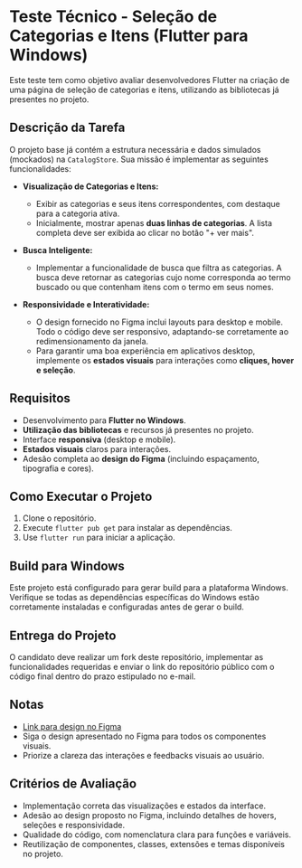
# Teste Técnico - Seleção de Categorias e Itens (Flutter para Windows)

Este teste tem como objetivo avaliar desenvolvedores Flutter na criação de uma página de seleção de categorias e itens, utilizando as bibliotecas já presentes no projeto.

## Descrição da Tarefa

O projeto base já contém a estrutura necessária e dados simulados (mockados) na `CatalogStore`. Sua missão é implementar as seguintes funcionalidades:

- **Visualização de Categorias e Itens:**
  - Exibir as categorias e seus itens correspondentes, com destaque para a categoria ativa.
  - Inicialmente, mostrar apenas **duas linhas de categorias**. A lista completa deve ser exibida ao clicar no botão "+ ver mais".

- **Busca Inteligente:**
  - Implementar a funcionalidade de busca que filtra as categorias. A busca deve retornar as categorias cujo nome corresponda ao termo buscado ou que contenham itens com o termo em seus nomes.

- **Responsividade e Interatividade:**
  - O design fornecido no Figma inclui layouts para desktop e mobile. Todo o código deve ser responsivo, adaptando-se corretamente ao redimensionamento da janela.
  - Para garantir uma boa experiência em aplicativos desktop, implemente os **estados visuais** para interações como **cliques, hover e seleção**.

## Requisitos

- Desenvolvimento para **Flutter no Windows**.
- **Utilização das bibliotecas** e recursos já presentes no projeto.
- Interface **responsiva** (desktop e mobile).
- **Estados visuais** claros para interações.
- Adesão completa ao **design do Figma** (incluindo espaçamento, tipografia e cores).

## Como Executar o Projeto

1. Clone o repositório.
2. Execute `flutter pub get` para instalar as dependências.
3. Use `flutter run` para iniciar a aplicação.

## Build para Windows

Este projeto está configurado para gerar build para a plataforma Windows. Verifique se todas as dependências específicas do Windows estão corretamente instaladas e configuradas antes de gerar o build.

## Entrega do Projeto

O candidato deve realizar um fork deste repositório, implementar as funcionalidades requeridas e enviar o link do repositório público com o código final dentro do prazo estipulado no e-mail.

## Notas

- [Link para design no Figma](https://www.figma.com/design/CUAX5R7iffWvB35mCCQ6hl/Teste-flutter---alloy?node-id=0-1&t=tBoKfYXv1RFNR8QM-1)
- Siga o design apresentado no Figma para todos os componentes visuais.
- Priorize a clareza das interações e feedbacks visuais ao usuário.

## Critérios de Avaliação

- Implementação correta das visualizações e estados da interface.
- Adesão ao design proposto no Figma, incluindo detalhes de hovers, seleções e responsividade.
- Qualidade do código, com nomenclatura clara para funções e variáveis.
- Reutilização de componentes, classes, extensões e temas disponíveis no projeto.
